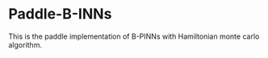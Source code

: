 # Paddle-B-INNs
This is the paddle implementation of B-PINNs with Hamiltonian monte carlo algorithm.
